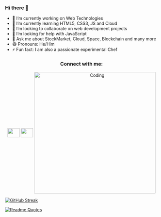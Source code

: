 ### Hi there 👋

<!--
**Sahilkashyap22/Sahilkashyap22** is a ✨ _special_ ✨ repository because its `README.md` (this file) appears on your GitHub profile.

Here are some ideas to get you started:
-->


- 🔭 I’m currently working on Web Technologies
- 🌱 I’m currently learning HTML5, CSS3, JS and Cloud
- 👯 I’m looking to collaborate on web development projects
- 🤔 I’m looking for help with JavaScript
- 💬 Ask me about StockMarket, Cloud, Space, Blockchain and many more 
- 😄 Pronouns: He/Him
- ⚡ Fun fact: I am also a passionate experimental Chef



<h3 align="center">Connect with me:</h3>
<p align="center">
<a href="https://www.linkedin.com/in/sahil-kashyap/" target="blank"><img align="center" src="https://cdn.jsdelivr.net/npm/simple-icons@3.0.1/icons/twitter.svg" alt="" height="30" width="40" /></a>
<a href="kashyap6sahil@gmail.com" target="blank"><img align="center" src="https://cdn.jsdelivr.net/npm/simple-icons@3.0.1/icons/linkedin.svg" alt="" height="30" width="40" /></a>

  
   <img align="center" alt="Coding" width="400" src="https://res.cloudinary.com/practicaldev/image/fetch/s--sNXjzc6P--/c_limit%2Cf_auto%2Cfl_progressive%2Cq_66%2Cw_880/https://media1.tenor.com/images/0c34272909ee2a4db5606a014082312b/tenor.gif%3Fitemid%3D15828752">

  [![GitHub Streak](http://github-readme-streak-stats.herokuapp.com?user=Sahilkashyap22&theme=navy-gear&hide_border=true&date_format=M%20j%5B%2C%20Y%5D)](https://git.io/streak-stats)
  
  
  [![Readme Quotes](https://quotes-github-readme.vercel.app/api?type=horizontal&theme=dark)](https://github.com/piyushsuthar/github-readme-quotes)
